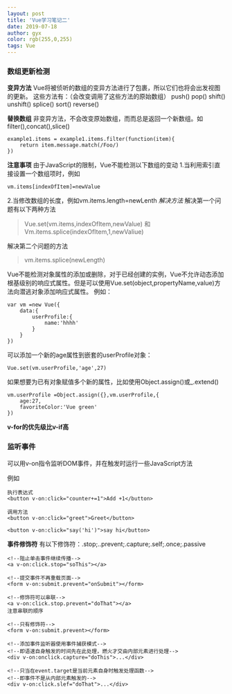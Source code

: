 ```yaml
---
layout: post
title: 'Vue学习笔记二'
date: 2019-07-18
author: gyx
color: rgb(255,0,255)
tags: Vue
---
```

### 数组更新检测

**变异方法**
Vue将被侦听的数组的变异方法进行了包裹，所以它们也将会出发视图的更新。
这些方法有：（会改变调用了这些方法的原始数组）
push()
pop()
shift()
unshift()
splice()
sort()
reverse()

**替换数组**
非变异方法，不会改变原始数组，而而总是返回一个新数组。如filter(),concat(),slice()
```
example1.items = example1.items.filter(function(item){
	return item.message.match(/Foo/)
})
```

**注意事项**
由于JavaScript的限制，Vue不能检测以下数组的变动
1.当利用索引直接设置一个数组项时，例如
```
vm.items[indexOfItem]=newValue
```
2.当修改数组的长度，例如vm.items.length=newLenth
 *解决方法*
 解决第一个问题有以下两种方法
 >Vue.set(vm.items,indexOfItem,newValue)
 和
 >Vm.items.splice(indexOfItem,1,newValiue)
 
 解决第二个问题的方法
 >vm.items.splice(newLength)
 
 Vue不能检测对象属性的添加或删除，对于已经创建的实例，Vue不允许动态添加根基级别的响应式属性。但是可以使用Vue.set(object,propertyName,value)方法向潜逃对象添加响应式属性。
 例如：
 ```
 var vm =new Vue({
	 data:{
		 userProfile:{
			 name:'hhhh'
		 }
	 }
 })
```
可以添加一个新的age属性到嵌套的userProfile对象：
```
Vue.set(vm.userProfile,'age',27)
```

如果想要为已有对象赋值多个新的属性，比如使用Object.assign()或_.extend()
```
vm.userProfile =Object.assign({},vm.userProfile,{
	age:27,
	favoriteColor:'Vue green'
})
```

**v-for的优先级比v-if高**


### 监听事件

可以用v-on指令监听DOM事件，并在触发时运行一些JavaScript方法

例如
```
执行表达式
<button v-on:click="counter+=1">Add +1</button>

调用方法
<button v-on:click="greet">Greet</button>

<button v-on:click="say('hi')">say hi</button>
```

**事件修饰符**
有以下修饰符：.stop;..prevent;.capture;.self;.once;.passive

```
<!--阻止单击事件继续传播-->
<a v-on:click.stop="soThis"></a>

<!--提交事件不再重载页面-->
<form v-on:submit.prevent="onSubmit"></form>

<!--修饰符可以串联-->
<a v-on:click.stop.prevent="doThat"></a>
注意串联的顺序

<!--只有修饰符-->
<form v-on:submit.prevent></form>

<!--添加事件监听器使用事件捕获模式-->
<!--即语速自身触发的时间先在此处理，燃火才交由内部元素进行处理-->
<div v-on:onclick.capture="doThis">...</div>

<!--只当在event.target是当前元素自身时触发处理函数-->
<!--即事件不是从内部元素触发的-->
<div v-on:click.slef="doThat">...</div>
```





